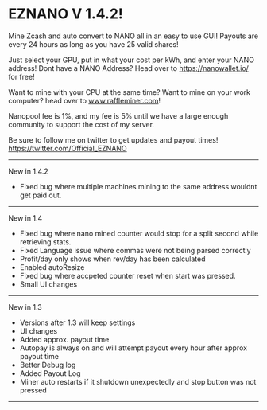 # EZNANO V 1.4.2!

Mine Zcash and auto convert to NANO all in an easy to use GUI! Payouts are every 24 hours as long as you have 25 valid shares!

Just select your GPU, put in what your cost per kWh, and enter your NANO address!
Dont have a NANO Address? Head over to https://nanowallet.io/ for free!

Want to mine with your CPU at the same time? Want to mine on your work computer? head over to www.raffleminer.com!

Nanopool fee is 1%, and my fee is 5% until we have a large enough community to support the cost of my server. 

Be sure to follow me on twitter to get updates and payout times! https://twitter.com/Official_EZNANO
************************************
New in 1.4.2
- Fixed bug where multiple machines mining to the same address wouldnt get paid out. 
************************************
New in 1.4
- Fixed bug where nano mined counter would stop for a split second while retrieving stats.
- Fixed Language issue where commas were not being parsed correctly
- Profit/day only shows when rev/day has been calculated
- Enabled autoResize
- Fixed bug where accpeted counter reset when start was pressed. 
- Small UI changes
************************************
New in 1.3
- Versions after 1.3 will keep settings
- UI changes
- Added approx. payout time
- Autopay is always on and will attempt payout every hour after approx payout time
- Better Debug log
- Added Payout Log
- Miner auto restarts if it shutdown unexpectedly and stop button was not pressed
************************************
